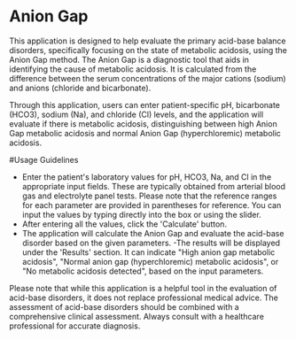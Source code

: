 # Anion Gap

This application is designed to help evaluate the primary acid-base balance disorders, specifically focusing on the state of metabolic acidosis, using the Anion Gap method. The Anion Gap is a diagnostic tool that aids in identifying the cause of metabolic acidosis. It is calculated from the difference between the serum concentrations of the major cations (sodium) and anions (chloride and bicarbonate).

Through this application, users can enter patient-specific pH, bicarbonate (HCO3), sodium (Na), and chloride (Cl) levels, and the application will evaluate if there is metabolic acidosis, distinguishing between high Anion Gap metabolic acidosis and normal Anion Gap (hyperchloremic) metabolic acidosis.

#Usage Guidelines

- Enter the patient's laboratory values for pH, HCO3, Na, and Cl in the appropriate input fields. These are typically obtained from arterial blood gas and electrolyte panel tests. Please note that the reference ranges for each parameter are provided in parentheses for reference. You can input the values by typing directly into the box or using the slider.
- After entering all the values, click the 'Calculate' button.
- The application will calculate the Anion Gap and evaluate the acid-base disorder based on the given parameters.
-The results will be displayed under the 'Results' section. It can indicate "High anion gap metabolic acidosis", "Normal anion gap (hyperchloremic) metabolic acidosis", or "No metabolic acidosis detected", based on the input parameters.

Please note that while this application is a helpful tool in the evaluation of acid-base disorders, it does not replace professional medical advice. The assessment of acid-base disorders should be combined with a comprehensive clinical assessment. Always consult with a healthcare professional for accurate diagnosis.

